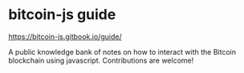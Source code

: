 # bitcoin-js guide

https://bitcoin-js.gitbook.io/guide/

A public knowledge bank of notes on how to interact with the Bitcoin blockchain using javascript. Contributions are welcome!

